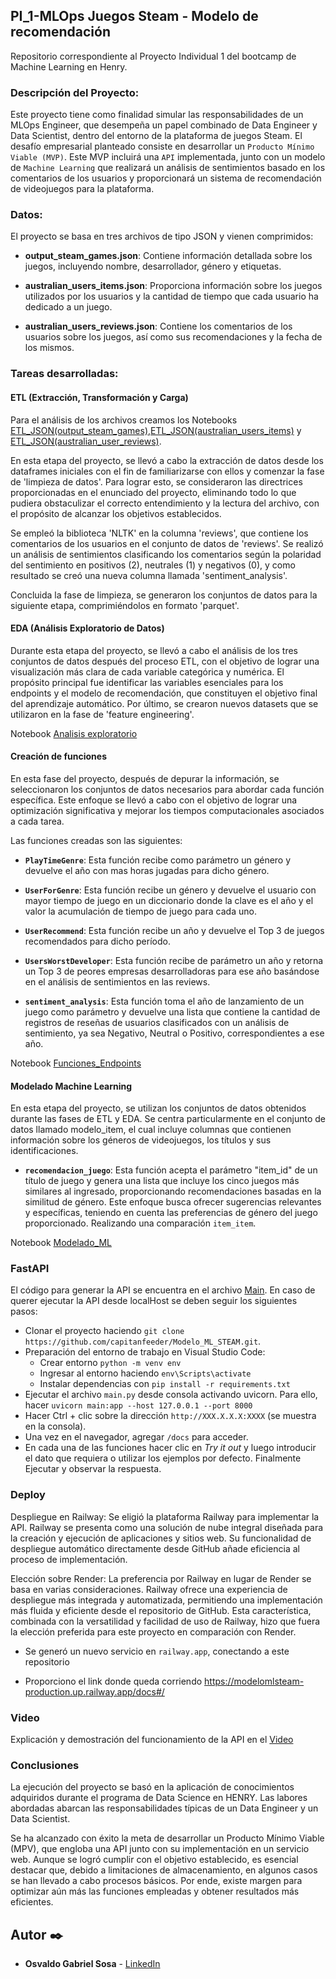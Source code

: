 ## PI_1-MLOps Juegos Steam - Modelo de recomendación

Repositorio correspondiente al Proyecto Individual 1 del bootcamp de Machine Learning en Henry.

### Descripción del Proyecto:

Este proyecto tiene como finalidad simular las responsabilidades de un MLOps Engineer, que desempeña un papel combinado de Data Engineer y Data Scientist, dentro del entorno de la plataforma de juegos Steam. El desafío empresarial planteado consiste en desarrollar un `Producto Mínimo Viable (MVP)`. Este MVP incluirá una `API` implementada, junto con un modelo de `Machine Learning` que realizará un análisis de sentimientos basado en los comentarios de los usuarios y proporcionará un sistema de recomendación de videojuegos para la plataforma.

### Datos:

El proyecto se basa en tres archivos de tipo JSON y vienen comprimidos:

+ **output_steam_games.json**: Contiene información detallada sobre los juegos, incluyendo nombre, desarrollador, género y etiquetas.

+ **australian_users_items.json**: Proporciona información sobre los juegos utilizados por los usuarios y la cantidad de tiempo que cada usuario ha dedicado a un juego.

+ **australian_users_reviews.json**: Contiene los comentarios de los usuarios sobre los juegos, así como sus recomendaciones y la fecha de los mismos.


### Tareas desarrolladas:

#### ETL (Extracción, Transformación y Carga)

Para el análisis de los archivos creamos los Notebooks [ETL_JSON(output_steam_games)](/1-ETL_JSON(output_steam_games).ipynb),[ETL_JSON(australian_users_items)](/2-ETL_JSON(australian_users_items).ipynb) y [ETL_JSON(australian_user_reviews)](/3-ETL_JSON(australian_user_reviews).ipynb).

En esta etapa del proyecto, se llevó a cabo la extracción de datos desde los dataframes iniciales con el fin de familiarizarse con ellos y comenzar la fase de 'limpieza de datos'. Para lograr esto, se consideraron las directrices proporcionadas en el enunciado del proyecto, eliminando todo lo que pudiera obstaculizar el correcto entendimiento y la lectura del archivo, con el propósito de alcanzar los objetivos establecidos.

Se empleó la biblioteca 'NLTK' en la columna 'reviews', que contiene los comentarios de los usuarios en el conjunto de datos de 'reviews'. Se realizó un análisis de sentimientos clasificando los comentarios según la polaridad del sentimiento en positivos (2), neutrales (1) y negativos (0), y como resultado se creó una nueva columna llamada 'sentiment_analysis'.

Concluida la fase de limpieza, se generaron los conjuntos de datos para la siguiente etapa, comprimiéndolos en formato 'parquet'.

#### EDA (Análisis Exploratorio de Datos)

Durante esta etapa del proyecto, se llevó a cabo el análisis de los tres conjuntos de datos después del proceso ETL, con el objetivo de lograr una visualización más clara de cada variable categórica y numérica. El propósito principal fue identificar las variables esenciales para los endpoints y el modelo de recomendación, que constituyen el objetivo final del aprendizaje automático. Por último, se crearon nuevos datasets que se utilizaron en la fase de 'feature engineering'.

Notebook [Analisis exploratorio](/4-EDA.ipynb)

#### Creación de funciones

En esta fase del proyecto, después de depurar la información, se seleccionaron los conjuntos de datos necesarios para abordar cada función específica. Este enfoque se llevó a cabo con el objetivo de lograr una optimización significativa y mejorar los tiempos computacionales asociados a cada tarea.

Las funciones creadas son las siguientes: 

* **`PlayTimeGenre`**: Esta función recibe como parámetro un género y devuelve el año con mas horas jugadas para dicho género.

* **`UserForGenre`**: Esta función recibe un género y devuelve el usuario con mayor tiempo de juego en un diccionario donde la clave es el año y el valor la acumulación de tiempo de juego para cada uno.

* **`UserRecommend`**: Esta función recibe un año y devuelve el Top 3 de juegos recomendados para dicho período.

* **`UsersWorstDeveloper`**: Esta función recibe de parámetro un año y retorna un Top 3 de peores empresas desarrolladoras para ese año basándose en el análisis de sentimientos en las reviews.

* **`sentiment_analysis`**: Esta función toma el año de lanzamiento de un juego como parámetro y devuelve una lista que contiene la cantidad de registros de reseñas de usuarios clasificados con un análisis de sentimiento, ya sea Negativo, Neutral o Positivo, correspondientes a ese año.

Notebook [Funciones_Endpoints](/5-Funciones_Endpoints.ipynb)

#### Modelado Machine Learning

En esta etapa del proyecto, se utilizan los conjuntos de datos obtenidos durante las fases de ETL y EDA. Se centra particularmente en el conjunto de datos llamado modelo_item, el cual incluye columnas que contienen información sobre los géneros de videojuegos, los títulos y sus identificaciones. 

* **`recomendacion_juego`**: Esta función acepta el parámetro "item_id" de un título de juego y genera una lista que incluye los cinco juegos más similares al ingresado, proporcionando recomendaciones basadas en la similitud de género. Este enfoque busca ofrecer sugerencias relevantes y específicas, teniendo en cuenta las preferencias de género del juego proporcionado. Realizando una comparación  `item_item`.

Notebook [Modelado_ML](/6-Modelado_ML.ipynb)

### FastAPI

El código para generar la API se encuentra en el archivo [Main](/main.py). En caso de querer ejecutar la API desde localHost se deben seguir los siguientes pasos:

- Clonar el proyecto haciendo `git clone https://github.com/capitanfeeder/Modelo_ML_STEAM.git`.
- Preparación del entorno de trabajo en Visual Studio Code:
    * Crear entorno `python -m venv env`
    * Ingresar al entorno haciendo `env\Scripts\activate`
    * Instalar dependencias con `pip install -r requirements.txt`
- Ejecutar el archivo `main.py` desde consola activando uvicorn. Para ello, hacer `uvicorn main:app --host 127.0.0.1 --port 8000`
- Hacer Ctrl + clic sobre la dirección `http://XXX.X.X.X:XXXX` (se muestra en la consola).
- Una vez en el navegador, agregar `/docs` para acceder.
- En cada una de las funciones hacer clic en *Try it out* y luego introducir el dato que requiera o utilizar los ejemplos por defecto. Finalmente Ejecutar y observar la respuesta.


### Deploy 

Despliegue en Railway:
Se eligió la plataforma Railway para implementar la API. Railway se presenta como una solución de nube integral diseñada para la creación y ejecución de aplicaciones y sitios web. Su funcionalidad de despliegue automático directamente desde GitHub añade eficiencia al proceso de implementación.

Elección sobre Render:
La preferencia por Railway en lugar de Render se basa en varias consideraciones. Railway ofrece una experiencia de despliegue más integrada y automatizada, permitiendo una implementación más fluida y eficiente desde el repositorio de GitHub. Esta característica, combinada con la versatilidad y facilidad de uso de Railway, hizo que fuera la elección preferida para este proyecto en comparación con Render. 

* Se generó un nuevo servicio en `railway.app`, conectando a este repositorio

* Proporciono el link donde queda corriendo https://modelomlsteam-production.up.railway.app/docs#/ 


### Video

Explicación y demostración del funcionamiento de la API en el [Video]()


### Conclusiones 

La ejecución del proyecto se basó en la aplicación de conocimientos adquiridos durante el programa de Data Science en HENRY. Las labores abordadas abarcan las responsabilidades típicas de un Data Engineer y un Data Scientist.

Se ha alcanzado con éxito la meta de desarrollar un Producto Mínimo Viable (MPV), que engloba una API junto con su implementación en un servicio web. Aunque se logró cumplir con el objetivo establecido, es esencial destacar que, debido a limitaciones de almacenamiento, en algunos casos se han llevado a cabo procesos básicos. Por ende, existe margen para optimizar aún más las funciones empleadas y obtener resultados más eficientes.


## Autor ✒️
* **Osvaldo Gabriel Sosa**  - [LinkedIn](https://www.linkedin.com/in/gabriel-sosa26)